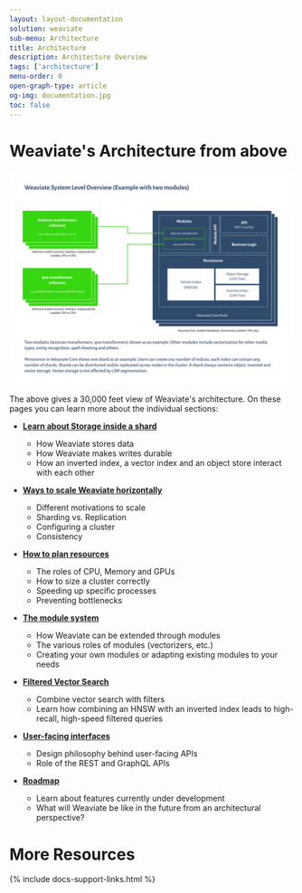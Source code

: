 ```yaml
---
layout: layout-documentation
solution: weaviate
sub-menu: Architecture
title: Architecture
description: Architecture Overview
tags: ['architecture']
menu-order: 0
open-graph-type: article
og-img: documentation.jpg
toc: false
---
```


# Weaviate's Architecture from above

[![Weaviate module APIs overview](/img/weaviate-architecture-overview.svg "Weaviate System and Architecture Overview")](/img/weaviate-architecture-overview.svg)

The above gives a 30,000 feet view of Weaviate's architecture. On these pages
you can learn more about the individual sections:

* **[Learn about Storage inside a shard](storage.html)**
  * How Weaviate stores data
  * How Weaviate makes writes durable
  * How an inverted index, a vector index and an object store interact with each other

* **[Ways to scale Weaviate horizontally](cluster.html)**
  * Different motivations to scale
  * Sharding vs. Replication
  * Configuring a cluster
  * Consistency

* **[How to plan resources](resources.html)**
  * The roles of CPU, Memory and GPUs
  * How to size a cluster correctly
  * Speeding up specific processes
  * Preventing bottlenecks

* **[The module system](../modules)**
  * How Weaviate can be extended through modules
  * The various roles of modules (vectorizers, etc.)
  * Creating your own modules or adapting existing modules to your needs

* **[Filtered Vector Search](prefiltering.html)**
  * Combine vector search with filters
  * Learn how combining an HNSW with an inverted index leads to high-recall, high-speed filtered queries


* **[User-facing interfaces](interface.html)**
  * Design philosophy behind user-facing APIs
  * Role of the REST and GraphQL APIs

* **[Roadmap](roadmap.html)**
  * Learn about features currently under development
  * What will Weaviate be like in the future from an architectural perspective?


# More Resources

{% include docs-support-links.html %}
